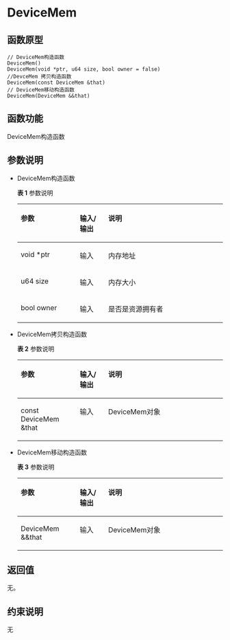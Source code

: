 # DeviceMem

## 函数原型<a name="zh-cn_topic_0000001933105872_section9788mcpsimp"></a>

```
// DeviceMem构造函数
DeviceMem()
DeviceMem(void *ptr, u64 size, bool owner = false)
//DevceMem 拷贝构造函数
DeviceMem(const DeviceMem &that)
// DeviceMem移动构造函数
DeviceMem(DeviceMem &&that)
```

## 函数功能<a name="zh-cn_topic_0000001933105872_section9791mcpsimp"></a>

DeviceMem构造函数

## 参数说明<a name="zh-cn_topic_0000001933105872_section9794mcpsimp"></a>

-   DeviceMem构造函数

    **表 1**  参数说明

    <a name="zh-cn_topic_0000001933105872_table9812mcpsimp"></a>
    <table><thead align="left"><tr id="zh-cn_topic_0000001933105872_row9819mcpsimp"><th class="cellrowborder" valign="top" width="28.71%" id="mcps1.2.4.1.1"><p id="zh-cn_topic_0000001933105872_p9821mcpsimp"><a name="zh-cn_topic_0000001933105872_p9821mcpsimp"></a><a name="zh-cn_topic_0000001933105872_p9821mcpsimp"></a>参数</p>
    </th>
    <th class="cellrowborder" valign="top" width="13.86%" id="mcps1.2.4.1.2"><p id="zh-cn_topic_0000001933105872_p9823mcpsimp"><a name="zh-cn_topic_0000001933105872_p9823mcpsimp"></a><a name="zh-cn_topic_0000001933105872_p9823mcpsimp"></a>输入/输出</p>
    </th>
    <th class="cellrowborder" valign="top" width="57.43000000000001%" id="mcps1.2.4.1.3"><p id="zh-cn_topic_0000001933105872_p9825mcpsimp"><a name="zh-cn_topic_0000001933105872_p9825mcpsimp"></a><a name="zh-cn_topic_0000001933105872_p9825mcpsimp"></a>说明</p>
    </th>
    </tr>
    </thead>
    <tbody><tr id="zh-cn_topic_0000001933105872_row9827mcpsimp"><td class="cellrowborder" valign="top" width="28.71%" headers="mcps1.2.4.1.1 "><p id="zh-cn_topic_0000001933105872_p9829mcpsimp"><a name="zh-cn_topic_0000001933105872_p9829mcpsimp"></a><a name="zh-cn_topic_0000001933105872_p9829mcpsimp"></a>void *ptr</p>
    </td>
    <td class="cellrowborder" valign="top" width="13.86%" headers="mcps1.2.4.1.2 "><p id="zh-cn_topic_0000001933105872_p9831mcpsimp"><a name="zh-cn_topic_0000001933105872_p9831mcpsimp"></a><a name="zh-cn_topic_0000001933105872_p9831mcpsimp"></a>输入</p>
    </td>
    <td class="cellrowborder" valign="top" width="57.43000000000001%" headers="mcps1.2.4.1.3 "><p id="zh-cn_topic_0000001933105872_p9833mcpsimp"><a name="zh-cn_topic_0000001933105872_p9833mcpsimp"></a><a name="zh-cn_topic_0000001933105872_p9833mcpsimp"></a>内存地址</p>
    </td>
    </tr>
    <tr id="zh-cn_topic_0000001933105872_row9834mcpsimp"><td class="cellrowborder" valign="top" width="28.71%" headers="mcps1.2.4.1.1 "><p id="zh-cn_topic_0000001933105872_p9836mcpsimp"><a name="zh-cn_topic_0000001933105872_p9836mcpsimp"></a><a name="zh-cn_topic_0000001933105872_p9836mcpsimp"></a>u64 size</p>
    </td>
    <td class="cellrowborder" valign="top" width="13.86%" headers="mcps1.2.4.1.2 "><p id="zh-cn_topic_0000001933105872_p9838mcpsimp"><a name="zh-cn_topic_0000001933105872_p9838mcpsimp"></a><a name="zh-cn_topic_0000001933105872_p9838mcpsimp"></a>输入</p>
    </td>
    <td class="cellrowborder" valign="top" width="57.43000000000001%" headers="mcps1.2.4.1.3 "><p id="zh-cn_topic_0000001933105872_p9840mcpsimp"><a name="zh-cn_topic_0000001933105872_p9840mcpsimp"></a><a name="zh-cn_topic_0000001933105872_p9840mcpsimp"></a>内存大小</p>
    </td>
    </tr>
    <tr id="zh-cn_topic_0000001933105872_row9841mcpsimp"><td class="cellrowborder" valign="top" width="28.71%" headers="mcps1.2.4.1.1 "><p id="zh-cn_topic_0000001933105872_p9843mcpsimp"><a name="zh-cn_topic_0000001933105872_p9843mcpsimp"></a><a name="zh-cn_topic_0000001933105872_p9843mcpsimp"></a>bool owner</p>
    </td>
    <td class="cellrowborder" valign="top" width="13.86%" headers="mcps1.2.4.1.2 "><p id="zh-cn_topic_0000001933105872_p9845mcpsimp"><a name="zh-cn_topic_0000001933105872_p9845mcpsimp"></a><a name="zh-cn_topic_0000001933105872_p9845mcpsimp"></a>输入</p>
    </td>
    <td class="cellrowborder" valign="top" width="57.43000000000001%" headers="mcps1.2.4.1.3 "><p id="zh-cn_topic_0000001933105872_p9847mcpsimp"><a name="zh-cn_topic_0000001933105872_p9847mcpsimp"></a><a name="zh-cn_topic_0000001933105872_p9847mcpsimp"></a>是否是资源拥有者</p>
    </td>
    </tr>
    </tbody>
    </table>

-   DeviceMem拷贝构造函数

    **表 2**  参数说明

    <a name="zh-cn_topic_0000001933105872_table9863mcpsimp"></a>
    <table><thead align="left"><tr id="zh-cn_topic_0000001933105872_row9870mcpsimp"><th class="cellrowborder" valign="top" width="28.71%" id="mcps1.2.4.1.1"><p id="zh-cn_topic_0000001933105872_p9872mcpsimp"><a name="zh-cn_topic_0000001933105872_p9872mcpsimp"></a><a name="zh-cn_topic_0000001933105872_p9872mcpsimp"></a>参数</p>
    </th>
    <th class="cellrowborder" valign="top" width="13.86%" id="mcps1.2.4.1.2"><p id="zh-cn_topic_0000001933105872_p9874mcpsimp"><a name="zh-cn_topic_0000001933105872_p9874mcpsimp"></a><a name="zh-cn_topic_0000001933105872_p9874mcpsimp"></a>输入/输出</p>
    </th>
    <th class="cellrowborder" valign="top" width="57.43000000000001%" id="mcps1.2.4.1.3"><p id="zh-cn_topic_0000001933105872_p9876mcpsimp"><a name="zh-cn_topic_0000001933105872_p9876mcpsimp"></a><a name="zh-cn_topic_0000001933105872_p9876mcpsimp"></a>说明</p>
    </th>
    </tr>
    </thead>
    <tbody><tr id="zh-cn_topic_0000001933105872_row9878mcpsimp"><td class="cellrowborder" valign="top" width="28.71%" headers="mcps1.2.4.1.1 "><p id="zh-cn_topic_0000001933105872_p11355165683114"><a name="zh-cn_topic_0000001933105872_p11355165683114"></a><a name="zh-cn_topic_0000001933105872_p11355165683114"></a>const DeviceMem &amp;that</p>
    </td>
    <td class="cellrowborder" valign="top" width="13.86%" headers="mcps1.2.4.1.2 "><p id="zh-cn_topic_0000001933105872_p9882mcpsimp"><a name="zh-cn_topic_0000001933105872_p9882mcpsimp"></a><a name="zh-cn_topic_0000001933105872_p9882mcpsimp"></a>输入</p>
    </td>
    <td class="cellrowborder" valign="top" width="57.43000000000001%" headers="mcps1.2.4.1.3 "><p id="zh-cn_topic_0000001933105872_p9884mcpsimp"><a name="zh-cn_topic_0000001933105872_p9884mcpsimp"></a><a name="zh-cn_topic_0000001933105872_p9884mcpsimp"></a>DeviceMem对象</p>
    </td>
    </tr>
    </tbody>
    </table>

-   DeviceMem移动构造函数

    **表 3**  参数说明

    <a name="zh-cn_topic_0000001933105872_table1265513203315"></a>
    <table><thead align="left"><tr id="zh-cn_topic_0000001933105872_row19655203223311"><th class="cellrowborder" valign="top" width="28.71%" id="mcps1.2.4.1.1"><p id="zh-cn_topic_0000001933105872_p96559322339"><a name="zh-cn_topic_0000001933105872_p96559322339"></a><a name="zh-cn_topic_0000001933105872_p96559322339"></a>参数</p>
    </th>
    <th class="cellrowborder" valign="top" width="13.86%" id="mcps1.2.4.1.2"><p id="zh-cn_topic_0000001933105872_p13655143253312"><a name="zh-cn_topic_0000001933105872_p13655143253312"></a><a name="zh-cn_topic_0000001933105872_p13655143253312"></a>输入/输出</p>
    </th>
    <th class="cellrowborder" valign="top" width="57.43000000000001%" id="mcps1.2.4.1.3"><p id="zh-cn_topic_0000001933105872_p16551332133320"><a name="zh-cn_topic_0000001933105872_p16551332133320"></a><a name="zh-cn_topic_0000001933105872_p16551332133320"></a>说明</p>
    </th>
    </tr>
    </thead>
    <tbody><tr id="zh-cn_topic_0000001933105872_row206550320332"><td class="cellrowborder" valign="top" width="28.71%" headers="mcps1.2.4.1.1 "><p id="zh-cn_topic_0000001933105872_p721320161318"><a name="zh-cn_topic_0000001933105872_p721320161318"></a><a name="zh-cn_topic_0000001933105872_p721320161318"></a>DeviceMem &amp;&amp;that</p>
    </td>
    <td class="cellrowborder" valign="top" width="13.86%" headers="mcps1.2.4.1.2 "><p id="zh-cn_topic_0000001933105872_p1365583212332"><a name="zh-cn_topic_0000001933105872_p1365583212332"></a><a name="zh-cn_topic_0000001933105872_p1365583212332"></a>输入</p>
    </td>
    <td class="cellrowborder" valign="top" width="57.43000000000001%" headers="mcps1.2.4.1.3 "><p id="zh-cn_topic_0000001933105872_p15439101843114"><a name="zh-cn_topic_0000001933105872_p15439101843114"></a><a name="zh-cn_topic_0000001933105872_p15439101843114"></a>DeviceMem对象</p>
    </td>
    </tr>
    </tbody>
    </table>

## 返回值<a name="zh-cn_topic_0000001933105872_section9797mcpsimp"></a>

无。

## 约束说明<a name="zh-cn_topic_0000001933105872_section9800mcpsimp"></a>

无

